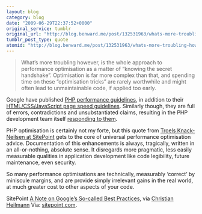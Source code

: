 ```yaml
---
layout: blog
category: blog
date: "2009-06-29T22:37:52+0000"
original_service: tumblr
original_url: "http://blog.benward.me/post/132531963/whats-more-troubling-however-is-the-whole"
tumblr_post_type: quote
atomid: "http://blog.benward.me/post/132531963/whats-more-troubling-however-is-the-whole"
---
```

> What’s more troubling however, is the whole approach to performance optimisation as a matter of “knowing the secret handshake”. Optimisation is far more complex than that, and spending time on these “optimisation tricks” are rarely worthwhile and might often lead to unmaintainable code, if applied too early.

Google have published [PHP performance guidelines](http://code.google.com/speed/articles/optimizing-php.html), in addition to their [HTML/CSS/JavaScript page speed guidelines](http://code.google.com/speed/page-speed/docs/using.html). Similarly though, they are full of errors, contradictions and unsubstantiated claims, resulting in the PHP development team itself [responding to them](http://groups.google.com/group/make-the-web-faster/browse_thread/thread/ddfbe82dd80408cc).

PHP optimisation is certainly not my forte, but this quote from [Troels Knack-Neilsen at SitePoint](http://www.sitepoint.com/blogs/2009/06/26/a-note-on-googles-so-called-best-practises/) gets to the core of universal performance optimisation advice. Documentation of this enhancements is always, tragically, written in an all-or-nothing, absolute sense. It disregards more pragmatic, less easily measurable qualities in application development like code legibility, future maintenance, even security.

So many performance optimisations are technically, measurably ‘correct’ by miniscule margins, and are provide simply irrelevant gains in the real world, at much greater cost to other aspects of your code.

SitePoint <a href="http://www.sitepoint.com/blogs/2009/06/26/a-note-on-googles-so-called-best-practises/">A Note on Google’s So-called Best Practices</a>, via [Christian Heilmann](http://www.wait-till-i.com/2009/06/29/ttmmhtm-easy-fixes-for-everything-pirated-html5-ipod-vs-walkman-hubble-data-and-propaganda/)
Via: [sitepoint.com](http://www.sitepoint.com/blogs/2009/06/26/a-note-on-googles-so-called-best-practises/).